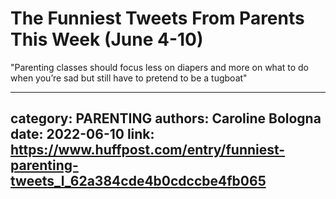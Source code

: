 # The Funniest Tweets From Parents This Week (June 4-10)

"Parenting classes should focus less on diapers and more on what to do when you’re sad but still have to pretend to be a tugboat"

---
category: PARENTING
authors: Caroline Bologna
date: 2022-06-10
link: https://www.huffpost.com/entry/funniest-parenting-tweets_l_62a384cde4b0cdccbe4fb065
---
